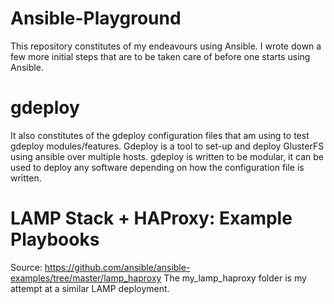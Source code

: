 Ansible-Playground
==================

This repository constitutes of my endeavours using Ansible.
I wrote down a few more initial steps that are to be taken care of before
one starts using Ansible.

gdeploy
=======
It also constitutes of the gdeploy configuration files that am using to
test gdeploy modules/features.
Gdeploy is a tool to set-up and deploy GlusterFS using ansible over multiple hosts.
gdeploy is written to be modular, it can be used to deploy any software depending
on how the configuration file is written.

LAMP Stack + HAProxy: Example Playbooks
=======================================
Source:
https://github.com/ansible/ansible-examples/tree/master/lamp_haproxy
The my_lamp_haproxy folder is my attempt at a similar LAMP deployment.

